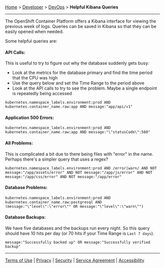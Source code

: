 [Home](index) > [Developer](Developer) > [DevOps](DevOps) > **Helpful Kibana Queries**
***

The OpenShift Container Platform offers a Kibana interface for viewing the previous week of logs. Queries can be saved in Kibana so that they can be easily opened when needed.

Some helpful queries are:

#### API Calls:

This is useful to try to figure out why the database suddenly gets busy:
- Look at the metrics for the database primary and find the time period that the CPU was high
- Use the query below and set the Time Range to the period above
- Look at the API calls to try to see the problem. Maybe a single endpoint is repeatedly being accessed

```
kubernetes.namespace_labels.environment:prod AND kubernetes.container_name.raw:app AND message:"app/api/v1"
```

#### Application 500 Errors:

```
kubernetes.namespace_labels.environment:prod AND kubernetes.container_name.raw:app AND message:"\"statusCode\":500"
```

#### All Problems:

This is complicated a bit due to there being files with "error" in the name. Perhaps there's a simpler query that uses a regex?

```
kubernetes.namespace_labels.environment:prod AND /error|warn/ AND NOT message:"/app/assets/error" AND NOT message:"/app/js/error" AND NOT message:"/app/css/error" AND NOT message:"/app/error"
```

#### Database Problems:

```
kubernetes.namespace_labels.environment:prod AND kubernetes.container_name.raw:postgresql AND (message:"\"level\":\"error\"" OR message:"\"level\":\"warn\"")
```

#### Database Backups:

We have five databases and the backups run every night. So this query should have 10 hits per day (or 70 hits if your Time Range is `Last 7 days`).

```
message:"Successfully backed up" OR message:"Successfully verified backup"
```

***
[Terms of Use](Terms-of-Use) | [Privacy](Privacy) | [Security](Security) | [Service Agreement](Service-Agreement) | [Accessibility](Accessibility)
